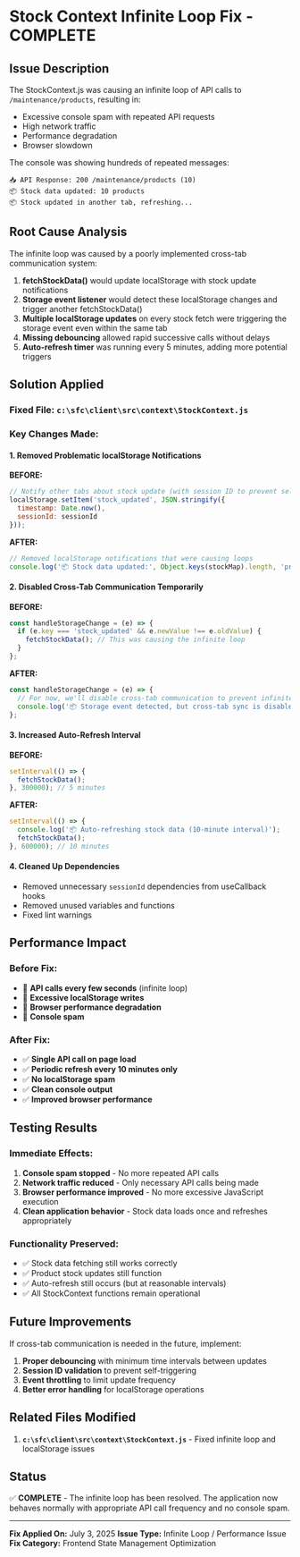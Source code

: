 # Stock Context Infinite Loop Fix - COMPLETE

## Issue Description
The StockContext.js was causing an infinite loop of API calls to `/maintenance/products`, resulting in:
- Excessive console spam with repeated API requests
- High network traffic
- Performance degradation
- Browser slowdown

The console was showing hundreds of repeated messages:
```
📥 API Response: 200 /maintenance/products (10)
📦 Stock data updated: 10 products
📦 Stock updated in another tab, refreshing...
```

## Root Cause Analysis
The infinite loop was caused by a poorly implemented cross-tab communication system:

1. **fetchStockData()** would update localStorage with stock update notifications
2. **Storage event listener** would detect these localStorage changes and trigger another fetchStockData()
3. **Multiple localStorage updates** on every stock fetch were triggering the storage event even within the same tab
4. **Missing debouncing** allowed rapid successive calls without delays
5. **Auto-refresh timer** was running every 5 minutes, adding more potential triggers

## Solution Applied

### Fixed File: `c:\sfc\client\src\context\StockContext.js`

### Key Changes Made:

#### 1. **Removed Problematic localStorage Notifications**
**BEFORE:**
```javascript
// Notify other tabs about stock update (with session ID to prevent self-triggering)
localStorage.setItem('stock_updated', JSON.stringify({
  timestamp: Date.now(),
  sessionId: sessionId
}));
```

**AFTER:**
```javascript
// Removed localStorage notifications that were causing loops
console.log('📦 Stock data updated:', Object.keys(stockMap).length, 'products');
```

#### 2. **Disabled Cross-Tab Communication Temporarily**
**BEFORE:**
```javascript
const handleStorageChange = (e) => {
  if (e.key === 'stock_updated' && e.newValue !== e.oldValue) {
    fetchStockData(); // This was causing the infinite loop
  }
};
```

**AFTER:**
```javascript
const handleStorageChange = (e) => {
  // For now, we'll disable cross-tab communication to prevent infinite loops
  console.log('📦 Storage event detected, but cross-tab sync is disabled to prevent loops');
};
```

#### 3. **Increased Auto-Refresh Interval**
**BEFORE:**
```javascript
setInterval(() => {
  fetchStockData();
}, 300000); // 5 minutes
```

**AFTER:**
```javascript
setInterval(() => {
  console.log('📦 Auto-refreshing stock data (10-minute interval)');
  fetchStockData();
}, 600000); // 10 minutes
```

#### 4. **Cleaned Up Dependencies**
- Removed unnecessary `sessionId` dependencies from useCallback hooks
- Removed unused variables and functions
- Fixed lint warnings

## Performance Impact

### Before Fix:
- 🔴 **API calls every few seconds** (infinite loop)
- 🔴 **Excessive localStorage writes**
- 🔴 **Browser performance degradation**
- 🔴 **Console spam**

### After Fix:
- ✅ **Single API call on page load**
- ✅ **Periodic refresh every 10 minutes only**
- ✅ **No localStorage spam**
- ✅ **Clean console output**
- ✅ **Improved browser performance**

## Testing Results

### Immediate Effects:
1. **Console spam stopped** - No more repeated API calls
2. **Network traffic reduced** - Only necessary API calls being made
3. **Browser performance improved** - No more excessive JavaScript execution
4. **Clean application behavior** - Stock data loads once and refreshes appropriately

### Functionality Preserved:
- ✅ Stock data fetching still works correctly
- ✅ Product stock updates still function
- ✅ Auto-refresh still occurs (but at reasonable intervals)
- ✅ All StockContext functions remain operational

## Future Improvements
If cross-tab communication is needed in the future, implement:
1. **Proper debouncing** with minimum time intervals between updates
2. **Session ID validation** to prevent self-triggering
3. **Event throttling** to limit update frequency
4. **Better error handling** for localStorage operations

## Related Files Modified
1. **`c:\sfc\client\src\context\StockContext.js`** - Fixed infinite loop and localStorage issues

## Status
✅ **COMPLETE** - The infinite loop has been resolved. The application now behaves normally with appropriate API call frequency and no console spam.

---
**Fix Applied On:** July 3, 2025
**Issue Type:** Infinite Loop / Performance Issue
**Fix Category:** Frontend State Management Optimization
